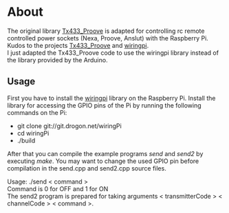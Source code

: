 # About

The original library [Tx433_Proove](https://github.com/JoakimWesslen/Tx433_Proove) is adapted for controlling rc remote controlled power sockets (Nexa, Proove, Anslut)
with the Raspberry Pi. Kudos to the projects [Tx433_Proove](https://github.com/JoakimWesslen/Tx433_Proove) and [wiringpi](https://projects.drogon.net/raspberry-pi/wiringpi).  
I just adapted the Tx433_Proove code to use the wiringpi library instead of the library provided by the Arduino.


## Usage

First you have to install the [wiringpi](https://projects.drogon.net/raspberry-pi/wiringpi/download-and-install/) library on the Raspberry Pi.
Install the library for accessing the GPIO pins of the Pi by running the following commands on the Pi:

* git clone git://git.drogon.net/wiringPi
* cd wiringPi
* ./build

After that you can compile the example programs *send* and *send2* by executing *make*. 
You may want to change the used GPIO pin before compilation in the send.cpp and send2.cpp source files.

Usage: 
   ./send  < command >  
   Command is 0 for OFF and 1 for ON  
The send2 program is prepared for taking arguments < transmitterCode > < channelCode > < command >.


